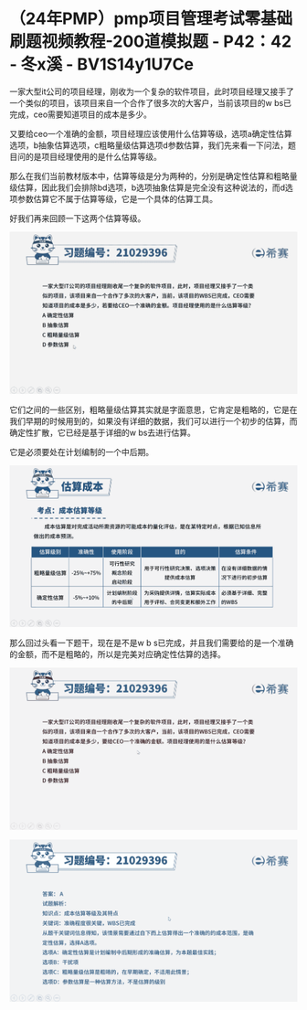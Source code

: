 # （24年PMP）pmp项目管理考试零基础刷题视频教程-200道模拟题 - P42：42 - 冬x溪 - BV1S14y1U7Ce

一家大型it公司的项目经理，刚收为一个复杂的软件项目，此时项目经理又接手了一个类似的项目，该项目来自一个合作了很多次的大客户，当前该项目的w bs已完成，ceo需要知道项目的成本是多少。

又要给ceo一个准确的金额，项目经理应该使用什么估算等级，选项a确定性估算选项，b抽象估算选项，c粗略量级估算选项d参数估算，我们先来看一下问法，题目问的是项目经理使用的是什么估算等级。

那么在我们当前教材版本中，估算等级是分为两种的，分别是确定性估算和粗略量级估算，因此我们会排除bd选项，b选项抽象估算是完全没有这种说法的，而d选项参数估算它不属于估算等级，它是一个具体的估算工具。

好我们再来回顾一下这两个估算等级。

![](img/cfe626ace1aa7eef7960802ac3a7f25d_1.png)

它们之间的一些区别，粗略量级估算其实就是字面意思，它肯定是粗略的，它是在我们早期的时候用到的，如果没有详细的数据，我们可以进行一个初步的估算，而确定性扩散，它已经是基于详细的w bs去进行估算。

它是必须要处在计划编制的一个中后期。

![](img/cfe626ace1aa7eef7960802ac3a7f25d_3.png)

那么回过头看一下题干，现在是不是w b s已完成，并且我们需要给的是一个准确的金额，而不是粗略的，所以是完美对应确定性估算的选择。



![](img/cfe626ace1aa7eef7960802ac3a7f25d_5.png)

![](img/cfe626ace1aa7eef7960802ac3a7f25d_6.png)